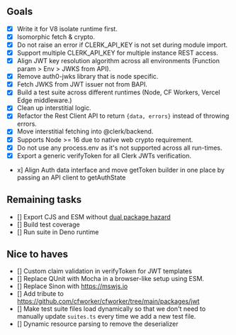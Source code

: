 ## Goals

- [x] Write it for V8 isolate runtime first.
- [x] Isomorphic fetch & crypto.
- [x] Do not raise an error if CLERK_API_KEY is not set during module import.
- [x] Support multiple CLERK_API_KEY for multiple instance REST access.
- [x] Align JWT key resolution algorithm across all environments (Function param > Env > JWKS from API).
- [x] Remove auth0-jwks library that is node specific.
- [x] Fetch JWKS from JWT issuer not from BAPI.
- [x] Build a test suite across different runtimes (Node, CF Workers, Vercel Edge middleware.)
- [x] Clean up interstitial logic.
- [x] Refactor the Rest Client API to return `{data, errors}` instead of throwing errors.
- [x] Move interstitial fetching into @clerk/backend.
- [x] Supports Node >= 16 due to native web crypto requirement.
- [x] Do not use any process.env as it's not supported across all run-times.
- [x] Export a generic verifyToken for all Clerk JWTs verification.
- x] Align Auth data interface and move getToken builder in one place by passing an API client to getAuthState

## Remaining tasks

- [] Export CJS and ESM without [dual package hazard](https://github.com/nodejs/modules/issues/409)
- [] Build test coverage
- [] Run suite in Deno runtime

## Nice to haves

- [] Custom claim validation in verifyToken for JWT templates
- [] Replace QUnit with Mocha in a browser-like setup using ESM.
- [] Replace Sinon with https://mswjs.io
- [] Add tribute to https://github.com/cfworker/cfworker/tree/main/packages/jwt
- [] Make test suite files load dynamically so that we don't need to manually update `suites.ts` every time we add a new test file.
- [] Dynamic resource parsing to remove the deserializer
